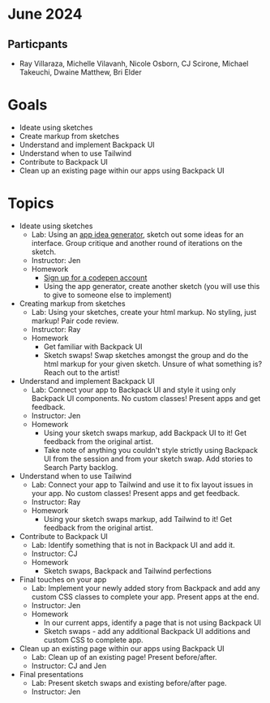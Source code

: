 # June 2024

## Particpants
- Ray Villaraza, Michelle Vilavanh, Nicole Osborn, CJ Scirone, Michael Takeuchi, Dwaine Matthew, Bri Elder
  
# Goals
- Ideate using sketches
- Create markup from sketches
- Understand and implement Backpack UI
- Understand when to use Tailwind
- Contribute to Backpack UI
- Clean up an existing page within our apps using Backpack UI

# Topics
- Ideate using sketches
  - Lab: Using an [app idea generator](https://appideagenerator.com/), sketch out some ideas for an interface. Group critique and another round of iterations on the sketch.
  - Instructor: Jen
  - Homework
    - [Sign up for a codepen account](https://codepen.io/accounts/signup/user/free)
    - Using the app generator, create another sketch (you will use this to give to someone else to implement)
- Creating markup from sketches
  - Lab: Using your sketches, create your html markup. No styling, just markup! Pair code review.
  - Instructor: Ray
  - Homework
    - Get familiar with Backpack UI
    - Sketch swaps! Swap sketches amongst the group and do the html markup for your given sketch. Unsure of what something is? Reach out to the artist!
- Understand and implement Backpack UI
  - Lab: Connect your app to Backpack UI and style it using only Backpack UI components. No custom classes! Present apps and get feedback.
  - Instructor: Jen
  - Homework
    - Using your sketch swaps markup, add Backpack UI to it! Get feedback from the original artist.
    - Take note of anything you couldn't style strictly using Backpack UI from the session and from your sketch swap. Add stories to Search Party backlog.
- Understand when to use Tailwind
  - Lab: Connect your app to Tailwind and use it to fix layout issues in your app. No custom classes! Present apps and get feedback.
  - Instructor: Ray
  - Homework
    - Using your sketch swaps markup, add Tailwind to it! Get feedback from the original artist.
- Contribute to Backpack UI
  - Lab: Identify something that is not in Backpack UI and add it.
  - Instructor: CJ
  - Homework
    - Sketch swaps, Backpack and Tailwind perfections
- Final touches on your app
  - Lab: Implement your newly added story from Backpack and add any custom CSS classes to complete your app. Present apps at the end.
  - Instructor: Jen
  - Homework
    - In our current apps, identify a page that is not using Backpack UI
    - Sketch swaps - add any additional Backpack UI additions and custom CSS to complete app.
- Clean up an existing page within our apps using Backpack UI
  - Lab: Clean up of an existing page! Present before/after. 
  - Instructor: CJ and Jen
- Final presentations
  - Lab: Present sketch swaps and existing before/after page.
  - Instructor: Jen
